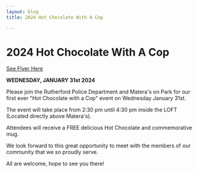 ```yaml
---
layout: blog
title: 2024 Hot Chocolate With A Cop

---
```



# 2024 Hot Chocolate With A Cop

[See Flyer Here](https://storage.googleapis.com/static.rutherford-nj.com/police/2024_HotChocolate_RPD.pdf)

**WEDNESDAY, JANUARY 31st 2024**

Please join the Rutherford Police Department and Matera's on Park for our first ever "Hot Chocolate with a Cop" event on Wednesday January 31st. 

The event will take place from 2:30 pm until 4:30 pm inside the LOFT (Located directly above Matera's). 

Attendees will receive a FREE delicious Hot Chocolate and commemorative mug.

We look forward to this great opportunity to meet with the members of our community that we so proudly serve.

All are welcome, hope to see you there!
